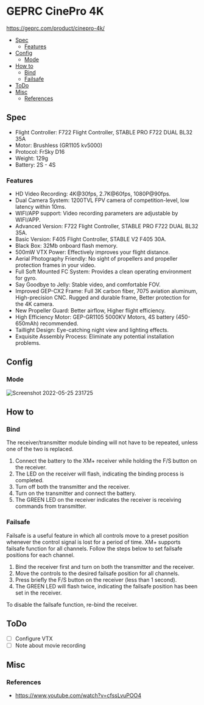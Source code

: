 # GEPRC CinePro 4K

https://geprc.com/product/cinepro-4k/

- [Spec](#spec)
  - [Features](#features)
- [Config](#config)
  - [Mode](#mode)
- [How to](#how-to)
  - [Bind](#bind)
  - [Failsafe](#failsafe)
- [ToDo](#todo)
- [Misc](#misc)
  - [References](#references)

## Spec

- Flight Controller: F722 Flight Controller, STABLE PRO F722 DUAL BL32 35A
- Motor: Brushless (GR1105 kv5000)
- Protocol: FrSky D16
- Weight: 129g
- Battery: 2S - 4S

### Features

- HD Video Recording: 4K@30fps, 2.7K@60fps, 1080P@90fps.
- Dual Camera System: 1200TVL FPV camera of competition-level, low latency within 10ms.
- WIFI/APP support: Video recording parameters are adjustable by WIFI/APP.
- Advanced Version: F722 Flight Controller, STABLE PRO F722 DUAL BL32 35A.
- Basic Version: F405 Flight Controller, STABLE V2 F405 30A.
- Black Box: 32Mb onboard flash memory.
- 500mW VTX Power: Effectively improves your flight distance.
- Aerial Photography Friendly: No sight of propellers and propeller protection frames in your video.
- Full Soft Mounted FC System: Provides a clean operating environment for gyro.
- Say Goodbye to Jelly: Stable video, and comfortable FOV.
- Improved GEP-CX2 Frame: Full 3K carbon fiber, 7075 aviation aluminum, High-precision CNC. Rugged and durable frame, Better protection for the 4K camera.
- New Propeller Guard: Better airflow, Higher flight efficiency.
- High Efficiency Motor: GEP-GR1105 5000KV Motors, 4S battery (450-650mAh) recommended.
- Taillight Design: Eye-catching night view and lighting effects.
- Exquisite Assembly Process: Eliminate any potential installation problems.

## Config

### Mode

![Screenshot 2022-05-25 231725](https://user-images.githubusercontent.com/32637762/170285807-8402dd59-9295-42d9-a278-db8ce8b1e292.png)

## How to

### Bind

The receiver/transmitter module binding will not have to be repeated, unless one of the two is replaced.

1. Connect the battery to the XM+ receiver while holding the F/S button on the receiver. 
2. The LED on the receiver will flash, indicating the binding process is completed.
3. Turn off both the transmitter and the receiver.
4. Turn on the transmitter and connect the battery.
5. The GREEN LED on the receiver indicates the receiver is receiving commands from transmitter.

### Failsafe

Failsafe is a useful feature in which all controls move to a preset position whenever the control signal is lost for a period of time.
XM+ supports failsafe function for all channels.
Follow the steps below to set failsafe positions for each channel.

1. Bind the receiver first and turn on both the transmitter and the receiver.
2. Move the controls to the desired failsafe position for all channels.
3. Press briefly the F/S button on the receiver (less than 1 second).
4. The GREEN LED will flash twice, indicating the failsafe position has been set in the receiver.

To disable the failsafe function, re-bind the receiver.

## ToDo

- [ ] Configure VTX
- [ ] Note about movie recording

## Misc

### References

- https://www.youtube.com/watch?v=cfssLvuPOO4
